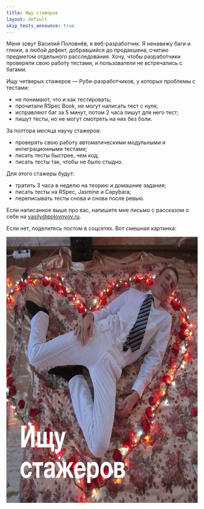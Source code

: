 ```yaml
---
title: Ищу стажеров
layout: default
skip_tests_announce: true
---
```



Меня зовут Василий Половнёв, я веб-разработчик. Я ненавижу баги и глюки, а любой дефект, добравшийся до продакшена, считаю предметом отдельного расследования. Хочу, чтобы разработчики проверяли свою работу тестами, и пользователи не встречались с багами.

Ищу четверых стажеров — Руби-разработчиков, у которых проблемы с тестами:

* не понимают, что и как тестировать;
* прочитали RSpec Book, не могут написать тест с нуля;
* исправляют баг за 5 минут, потом 2 часа пишут для него тест;
* пишут тесты, но не могут смотреть на них без боли.

За полтора месяца научу стажеров:

* проверять свою работу автоматическими модульными и интеграционными тестами;
* писать тесты быстрее, чем код;
* писать тесты так, чтобы не было стыдно.

Для этого стажеры будут:

* тратить 3 часа в неделю на теорию и домашние задания;
* писать тесты на RSpec, Jasmine и Capybara;
* переписывать тесты снова и снова после ревью.

Если написанное выше про вас, напишите мне письмо с рассказом о себе на [vasily@polovnyov.ru](mailto:vasily@polovnyov.ru).

Если нет, поделитесь постом в соцсетях. Вот смешная картинка:

<img src="/assets/tests-junior-cover.jpg" class="img--break" width="700" height="700" />
